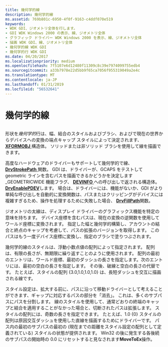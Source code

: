 ```yaml
---
title: 幾何学的線
description: 幾何学的線
ms.assetid: 769b801c-6950-4f0f-9163-c4ddf070e519
keywords:
- WDK GDI、ジオメトリ全体を行します。
- GDI WDK Windows 2000 の表示、線、ジオメトリ全体
- グラフィック ドライバー WDK Windows 2000 を表示、線、ジオメトリ全体
- 描画 WDK GDI、線、ジオメトリ全体
- 幾何学的線 WDK GDI
- 幾何学的行 WDK GDI
ms.date: 04/20/2017
ms.localizationpriority: medium
ms.openlocfilehash: 7f5107e6d12480f11309c8c39e7974099755edb4
ms.sourcegitcommit: a33b7978e22d5bb9f65ca7056f955319049a2e4c
ms.translationtype: MT
ms.contentlocale: ja-JP
ms.lasthandoff: 01/31/2019
ms.locfileid: "56532641"
---
```

# <a name="geometric-wide-lines"></a>幾何学的線


## <span id="ddk_geometric_wide_lines_gg"></span><span id="DDK_GEOMETRIC_WIDE_LINES_GG"></span>


形状を*幾何学的*行は、幅、結合のスタイルおよびブラシ、およびで現在の世界からデバイスへの変換の端点キャップ スタイルによって決定されます、 [ **XFORMOBJ** ](https://msdn.microsoft.com/library/windows/hardware/ff570618)構造体。 ソリッドまたは非ソリッド ブラシを使用して線を描画できます。

高度なハードウェアのドライバーもサポートして幾何学的で線、 [ **DrvStrokePath** ](https://msdn.microsoft.com/library/windows/hardware/ff556316)関数。 GDI は、ドライバーが、GCAPS をテストして geometric ラインを含むパスを描画できるかどうかを決定します\_GEOMETRICWIDE 機能フラグ、 [ **DEVINFO** ](https://msdn.microsoft.com/library/windows/hardware/ff552835) への呼び出しで返される構造体。[**DrvEnablePDEV**](https://msdn.microsoft.com/library/windows/hardware/ff556211)します。 場合は、ドライバーには、機能がないか、GDI がより単純な呼び出しを自動的に変換関数は、パスまたはクリッピングがデバイスには複雑すぎるため、操作を処理するために失敗した場合、 [ **DrvFillPath**](https://msdn.microsoft.com/library/windows/hardware/ff556220)関数。

ジオメトリの太線は、ディスプレイ ドライバーのグラフィックス機能を特定の意味を持ちます。 デバイス座標を含むパスは、現在の変換の逆関数を使用してワールド座標に変換されます。 指定した幅と幾何学的構築し、アカウントの結合と終点のキャップを考慮して、パスの拡張のバージョンを取得します。 このパスはもう一度デバイス座標に変換し、指定のブラシで塗りつぶされます。

幾何学的線のスタイルは、浮動小数点値の配列によって指定されます。 配列は、有限の長さが、無期限に繰り返すことのように使用されます。 配列の最初のエントリは、ワールド座標、最初のダッシュの長さを指定します。次のエントリには、最初の空白の長さを指定します。 その後、破線と空白の長さの代替です。 たとえば、スタイルの配列 {3.0,1.0,1.0,1.0} は、長短ダッシュを交互に描画される線です。

スタイル設定は、拡大する前に、パスに沿って移動ドライバーとして考えることができます、ギャップに対応するパスの部分を「消去」。 これは、多くのサブパスにパスを分割します。 線のスタイルを使用して、通常どおりの終端のキャップと結合を適用することがなかった場合と、切断されたパスは拡張します。 スタイルの配列には、奇数の長さを指定できます。 たとえば、1.0 {0} スタイルの配列は原因交互ダッシュを使用した直線を描画するためにドライバーです。 パス内の最初のサブパスの最初の (現在までの距離をスタイル設定の配列として定義されている) スタイルの状態が提供されます。 Win32 の後に発生する各後続のサブパスの開始時の 0.0 にリセットすると見なされます**MoveToEx**操作。

 

 





